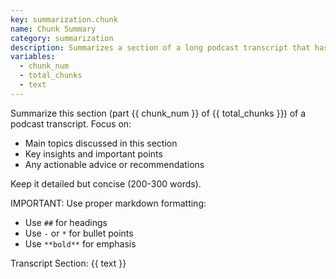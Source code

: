 ```yaml
---
key: summarization.chunk
name: Chunk Summary
category: summarization
description: Summarizes a section of a long podcast transcript that has been split into chunks
variables:
  - chunk_num
  - total_chunks
  - text
---
```


Summarize this section (part {{ chunk_num }} of {{ total_chunks }}) of a podcast transcript.
Focus on:
- Main topics discussed in this section
- Key insights and important points
- Any actionable advice or recommendations

Keep it detailed but concise (200-300 words).

IMPORTANT: Use proper markdown formatting:
- Use `##` for headings
- Use `-` or `*` for bullet points
- Use `**bold**` for emphasis

Transcript Section:
{{ text }}
